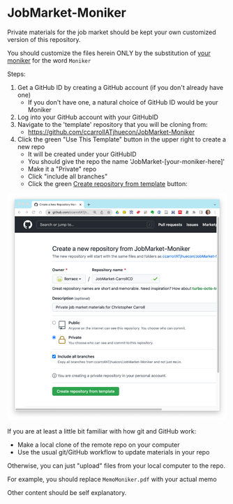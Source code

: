 # JobMarket-Moniker

Private materials for the job market should be kept your own customized version of this repository.

You should customize the files herein ONLY by the substitution of [your moniker](https://github.com/llorracc/JobMarket/blob/master/Notation#Moniker) for the word `Moniker`

Steps:

1. Get a GitHub ID by creating a GitHub account (if you don't already have one)
   * If you don't have one, a natural choice of GitHub ID would be your Moniker
1. Log into your GitHub account with your GitHubID
1. Navigate to the 'template' repository that you will be cloning from:
   * https://github.com/ccarrollATjhuecon/JobMarket-Moniker
1. Click the green "Use This Template" button in the upper right to create a new repo
   * It will be created under your GitHubID
   * You should give the repo the name 'JobMarket-[your-moniker-here]'
   * Make it a "Private" repo
   * Click "include all branches"
   * Click the green [Create repository from template]()  button:

![](Create-Your-JobMarket-Repo.png)
   

If you are at least a little bit familiar with how git and GitHub work:
   * Make a local clone of the remote repo on your computer
   * Use the usual git/GitHub workflow to update materials in your repo
   
Otherwise, you can just "upload" files from your local computer to the repo.

For example, you should replace `MemoMoniker.pdf` with your actual memo 

Other content should be self explanatory.


